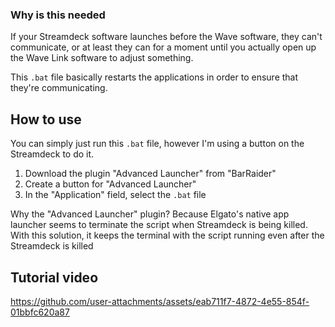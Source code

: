 ### Why is this needed

If your Streamdeck software launches before the Wave software, they can't communicate, or at least they can for a moment until you actually open up the Wave Link software to adjust something.

This `.bat` file basically restarts the applications in order to ensure that they're communicating.

## How to use

You can simply just run this `.bat` file, however I'm using a button on the Streamdeck to do it.

1. Download the plugin "Advanced Launcher" from "BarRaider"
2. Create a button for "Advanced Launcher"
3. In the "Application" field, select the `.bat` file

Why the "Advanced Launcher" plugin? Because Elgato's native app launcher seems to terminate the script when Streamdeck is being killed. With this solution, it keeps the terminal with the script running even after the Streamdeck is killed

## Tutorial video
https://github.com/user-attachments/assets/eab711f7-4872-4e55-854f-01bbfc620a87

